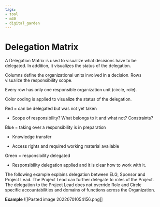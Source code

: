```yaml
---
tags: 
- tool
- m30
- digital_garden
---
```

# Delegation Matrix
A Delegation Matrix is used to visualize what decisions have to be delegated. In addition, it visualizes the status of the delegation.

Columns define the organizational units involved in a decision. Rows visualize the responsibility scope. 

Every row has only one responsible organization unit (circle, role).

  
Color coding is applied to visualize the status of the delegation. 

  
Red = can be delegated but was not yet taken

-   Scope of responsibility? What belongs to it and what not? Constraints?
    

Blue = taking over a responsibility is in preparation

-   Knowledge transfer
    
-   Access rights and required working material available
    

Green = responsibility delegated

-   Responsibility delegation applied and it is clear how to work with it.
    

  
The following example explains delegation between ELG, Sponsor and Project Lead. The Project Lead can further delegate to roles of the Project. The delegation to the Project Lead does not override Role and Circle specific accountabilities and domains of functions across the Organization. 

**Example**
![[Pasted image 20220701054156.png]]

